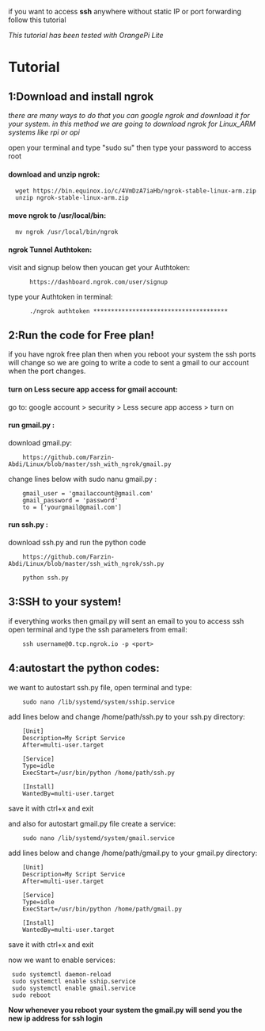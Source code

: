 if you want to access **ssh** anywhere without static IP or port forwarding follow this tutorial

*This tutorial has been tested with OrangePi Lite*

# Tutorial

## 1:Download and install ngrok

  *there are many ways to do that you can google ngrok and download it for your system.
  in this method we are going to download ngrok for Linux_ARM systems like rpi or opi*
  
  open your terminal and type "sudo su" then type your password to access root
  
  #### download and unzip ngrok:
      wget https://bin.equinox.io/c/4VmDzA7iaHb/ngrok-stable-linux-arm.zip 
      unzip ngrok-stable-linux-arm.zip
      
  #### move ngrok to /usr/local/bin:
      mv ngrok /usr/local/bin/ngrok
  #### ngrok Tunnel Authtoken:
   visit and signup below then youcan get your Authtoken:
   
          https://dashboard.ngrok.com/user/signup
          
   type your Authtoken in terminal:
   
          ./ngrok authtoken **************************************
          
## 2:Run the code for Free plan!
   
   if you have ngrok free plan then when you reboot your system the ssh ports will change so we are going to write a code to sent a gmail to our account when the port changes.
   
   #### turn on Less secure app access for gmail account:
   go to: google account > security > Less secure app access > turn on
       
   #### run gmail.py :
   download gmail.py:
   
        https://github.com/Farzin-Abdi/Linux/blob/master/ssh_with_ngrok/gmail.py
   
   change lines below with sudo nanu gmail.py :
   
        gmail_user = 'gmailaccount@gmail.com'
        gmail_password = 'password'
        to = ['yourgmail@gmail.com']
        
   #### run ssh.py :
   download ssh.py and run the python code
   
        https://github.com/Farzin-Abdi/Linux/blob/master/ssh_with_ngrok/ssh.py
        
        python ssh.py
        
  ## 3:SSH to your system!
   if everything works then gmail.py will sent an email to you to access ssh
   open terminal and type the ssh parameters from email:
   
        ssh username@0.tcp.ngrok.io -p <port>
 
  ## 4:autostart the python codes:
we want to autostart ssh.py file, open terminal and type:
  
        sudo nano /lib/systemd/system/sship.service
        
add lines below and change /home/path/ssh.py to your ssh.py directory:
  
        [Unit]
        Description=My Script Service
        After=multi-user.target

        [Service]
        Type=idle
        ExecStart=/usr/bin/python /home/path/ssh.py

        [Install]
        WantedBy=multi-user.target
save it with ctrl+x and exit

and also for autostart gmail.py file create a service:

        sudo nano /lib/systemd/system/gmail.service
        
add lines below and change /home/path/gmail.py to your gmail.py directory:
  
        [Unit]
        Description=My Script Service
        After=multi-user.target

        [Service]
        Type=idle
        ExecStart=/usr/bin/python /home/path/gmail.py

        [Install]
        WantedBy=multi-user.target
  save it with ctrl+x and exit
  
  now we want to enable services:
     
     sudo systemctl daemon-reload
     sudo systemctl enable sship.service
     sudo systemctl enable gmail.service
     sudo reboot
        
        
 **Now whenever you reboot your system the gmail.py will send you the new ip address for ssh login**
